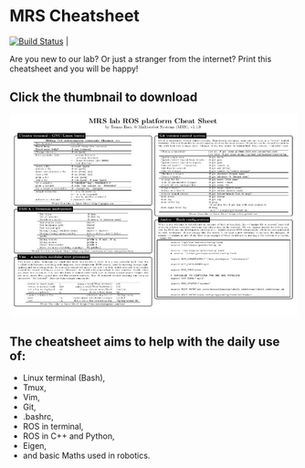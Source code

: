 # MRS Cheatsheet

[![Build Status](https://travis-ci.com/ctu-mrs/mrs_cheatsheet.svg?branch=master)](https://travis-ci.com/ctu-mrs/mrs_cheatsheet) |

Are you new to our lab? Or just a stranger from the internet? Print this cheatsheet and you will be happy!

## Click the thumbnail to download

[![Cheatsheet PDF](thumbnail.jpg)](https://github.com/ctu-mrs/mrs_cheatsheet/raw/gh-pages/mrs_cheatsheet.pdf)

## The cheatsheet aims to help with the daily use of:
  * Linux terminal (Bash),
  * Tmux,
  * Vim,
  * Git,
  * .bashrc,
  * ROS in terminal,
  * ROS in C++ and Python,
  * Eigen,
  * and basic Maths used in robotics.
